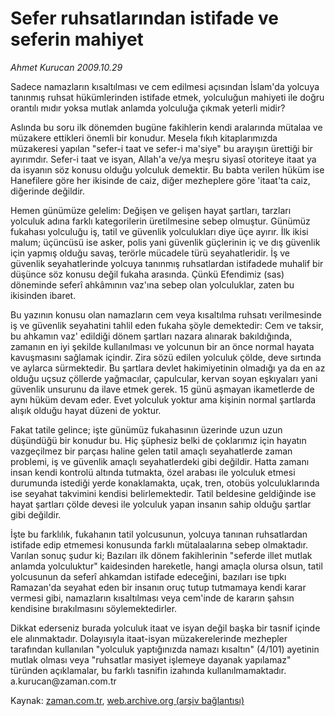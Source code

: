 # Sefer ruhsatlarından             istifade ve seferin mahiyet

*Ahmet Kurucan 2009.10.29*

<tr><td class="metin" colspan="2" style="padding-top: 20px; padding-left: 5px; ">Sadece namazların kısaltılması ve cem edilmesi açısından İslam'da yolcuya tanınmış ruhsat hükümlerinden istifade etmek, yolculuğun mahiyeti ile doğru orantılı mıdır yoksa mutlak anlamda yolculuğa çıkmak yeterli midir?</td></tr><tr><td class="metin" colspan="2" style="padding-top: 20px; padding-left: 5px; "><p> Aslında bu soru ilk dönemden bugüne fakihlerin kendi aralarında mütalaa ve müzakere ettikleri önemli bir konudur. Mesela fıkıh kitaplarımızda müzakeresi yapılan "sefer-i taat ve sefer-i ma'siye" bu arayışın ürettiği bir ayırımdır. Sefer-i taat ve isyan, Allah'a ve/ya meşru siyasî otoriteye itaat ya da isyanın söz konusu olduğu yolculuk demektir. Bu babta verilen hüküm ise Hanefilere göre her ikisinde de caiz, diğer mezheplere göre 'itaat'ta caiz, diğerinde değildir.
<p> Hemen günümüze gelelim: Değişen ve gelişen hayat şartları, tarzları yolculuk adına farklı kategorilerin üretilmesine sebep olmuştur. Günümüz fukahası yolculuğu iş, tatil ve güvenlik yolculukları diye üçe ayırır. İlk ikisi malum; üçüncüsü ise asker, polis yani güvenlik güçlerinin iç ve dış güvenlik için yapmış olduğu savaş, terörle mücadele türü seyahatleridir. İş ve güvenlik seyahatlerinde yolcuya tanınmış ruhsatlardan istifadede muhalif bir düşünce söz konusu değil fukaha arasında. Çünkü Efendimiz (sas) döneminde seferî ahkâmının vaz'ına sebep olan yolculuklar, zaten bu ikisinden ibaret.
<p> Bu yazının konusu olan namazların cem veya kısaltılma ruhsatı verilmesinde iş ve güvenlik seyahatini tahlil eden fukaha şöyle demektedir: Cem ve taksir, bu ahkamın vaz' edildiği dönem şartları nazara alınarak bakıldığında, zamanın en iyi şekilde kullanılması ve yolcunun bir an önce normal hayata kavuşmasını sağlamak içindir. Zira sözü edilen yolculuk çölde, deve sırtında ve aylarca sürmektedir. Bu şartlara devlet hakimiyetinin olmadığı ya da en az olduğu uçsuz çöllerde yağmacılar, çapulcular, kervan soyan eşkıyaları yani güvenlik unsurunu da ilave etmek gerek. 15 günü aşmayan ikametlerde de aynı hüküm devam eder. Evet yolculuk yoktur ama kişinin normal şartlarda alışık olduğu hayat düzeni de yoktur.
<p> Fakat tatile gelince; işte günümüz fukahasının üzerinde uzun uzun düşündüğü bir konudur bu. Hiç şüphesiz belki de çoklarımız için hayatın vazgeçilmez bir parçası haline gelen tatil amaçlı seyahatlerde zaman problemi, iş ve güvenlik amaçlı seyahatlerdeki gibi değildir. Hatta zamanı insan kendi kontrolü altında tutmakta, özel arabası ile yolculuk etmesi durumunda istediği yerde konaklamakta, uçak, tren, otobüs yolculuklarında ise seyahat takvimini kendisi belirlemektedir. Tatil beldesine geldiğinde ise hayat şartları çölde devesi ile yolculuk yapan insanın sahip olduğu şartlar gibi değildir.
<p> İşte bu farklılık, fukahanın tatil yolcusunun, yolcuya tanınan ruhsatlardan istifade edip etmemesi konusunda farklı mütalaalarına sebep olmaktadır. Varılan sonuç şudur ki; Bazıları ilk dönem fakihlerinin "seferde illet mutlak anlamda yolculuktur" kaidesinden hareketle, hangi amaçla olursa olsun, tatil yolcusunun da seferî ahkamdan istifade edeceğini, bazıları ise tıpkı Ramazan'da seyahat eden bir insanın oruç tutup tutmamaya kendi karar vermesi gibi, namazların kısaltılması veya cem'inde de kararın şahsın kendisine bırakılmasını söylemektedirler.
<p> Dikkat ederseniz burada yolculuk itaat ve isyan değil başka bir tasnif içinde ele alınmaktadır. Dolayısıyla itaat-isyan müzakerelerinde mezhepler tarafından kullanılan "yolculuk yaptığınızda namazı kısaltın" (4/101) ayetinin mutlak olması veya "ruhsatlar masiyet işlemeye dayanak yapılamaz" türünden açıklamalar, bu farklı tasnifin izahında kullanılmamaktadır. a.kurucan@zaman.com.tr<br/></p></p></p></p></p></p></td></tr>

Kaynak: [zaman.com.tr](http://zaman.com.tr/yazar.do?yazino=908991), [web.archive.org (arşiv bağlantısı)](http://web.archive.org/web/20100101120931/http://www.zaman.com.tr:80/yazar.do?yazino=908991)
